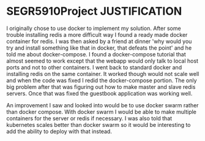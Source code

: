 # SEGR5910Project JUSTIFICATION

I originally chose to use docker to implement my solution. After some trouble
installing redis a more difficult way I found a ready made docker container 
for redis. I was then asked by a friend at dinner 'why would you try and install 
something like that in docker, that defeats the point' and he told me about 
docker-compose. I found a docker-compose tutorial that almost seemed to work 
except that the webapp would only talk to local host ports and not to other 
containers. I went back to standard docker and installing redis on the same 
container. It worked though would not scale well and when the code was fixed I 
redid the docker-compose portion. The only big problem after that was figuring 
out how to make master and slave redis servers. Once that was fixed the guestbook
application was working well.

An improvement I saw and looked into would be to use docker swarm rather than 
docker compose. With docker swarm I would be able to make multiple containers 
for the server or redis if necessary. I was also told that kubernetes scales 
better than docker swarm so it would be interesting to add the ability to 
deploy with that instead.
